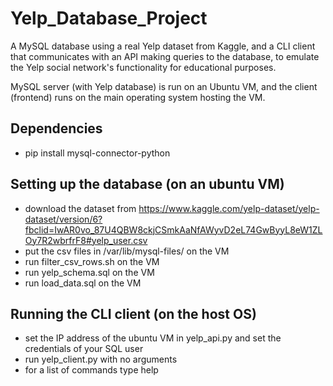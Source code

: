 # Yelp_Database_Project
A MySQL database using a real Yelp dataset from Kaggle, and a CLI client that communicates with an API making queries to the database, to emulate the Yelp social network's functionality for educational purposes. 

MySQL server (with Yelp database) is run on an Ubuntu VM, and the client (frontend) runs on the main operating system hosting the VM.

## Dependencies
- pip install mysql-connector-python

## Setting up the database (on an ubuntu VM)
- download the dataset from https://www.kaggle.com/yelp-dataset/yelp-dataset/version/6?fbclid=IwAR0vo_87U4QBW8ckjCSmkAaNfAWyvD2eL74GwByyL8eW1ZLOy7R2wbrfrF8#yelp_user.csv
- put the csv files in /var/lib/mysql-files/ on the VM
- run filter_csv_rows.sh on the VM
- run yelp_schema.sql on the VM
- run load_data.sql on the VM

## Running the CLI client (on the host OS)
- set the IP address of the ubuntu VM in yelp_api.py and set the credentials of your SQL user
- run yelp_client.py with no arguments
- for a list of commands type help
